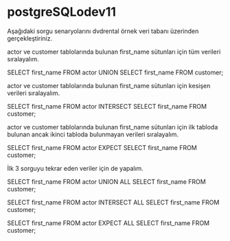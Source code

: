 # postgreSQLodev11

Aşağıdaki sorgu senaryolarını dvdrental örnek veri tabanı üzerinden gerçekleştiriniz.



actor ve customer tablolarında bulunan first_name sütunları için tüm verileri sıralayalım.

SELECT first_name FROM actor
UNION
SELECT first_name FROM customer;

actor ve customer tablolarında bulunan first_name sütunları için kesişen verileri sıralayalım.

SELECT first_name FROM actor
INTERSECT
SELECT first_name FROM customer;

actor ve customer tablolarında bulunan first_name sütunları için ilk tabloda bulunan ancak ikinci tabloda bulunmayan verileri sıralayalım.

SELECT first_name FROM actor
EXPECT
SELECT first_name FROM customer;

İlk 3 sorguyu tekrar eden veriler için de yapalım.

SELECT first_name FROM actor
UNION ALL
SELECT first_name FROM customer;

SELECT first_name FROM actor
INTERSECT ALL
SELECT first_name FROM customer;

SELECT first_name FROM actor
EXPECT ALL
SELECT first_name FROM customer;
